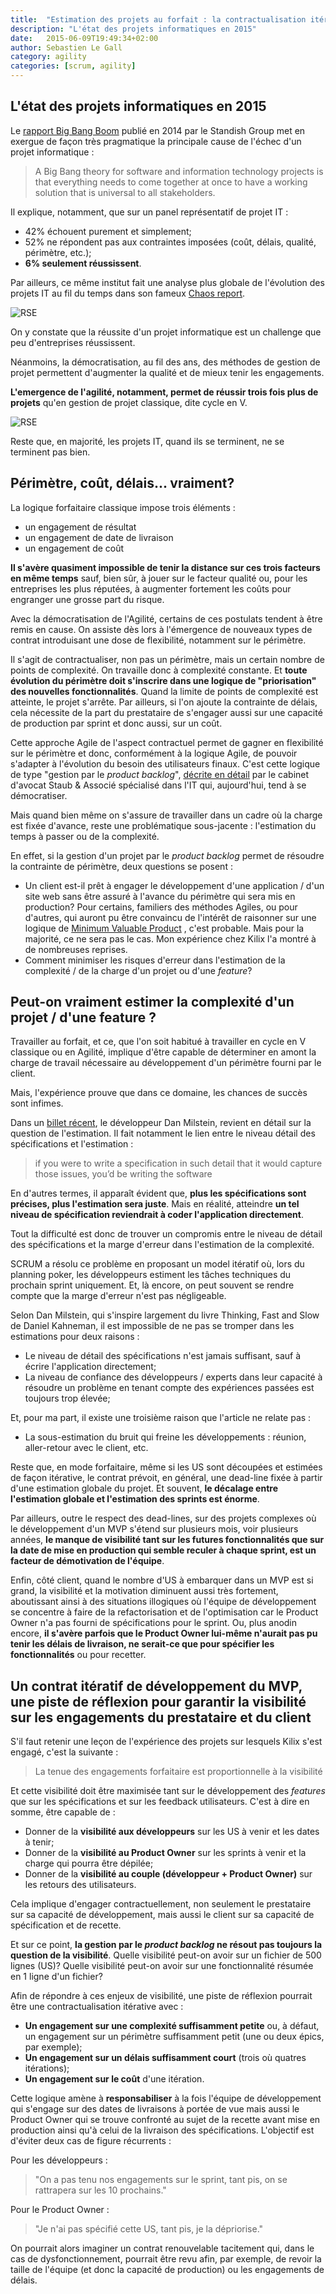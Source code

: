 ```yaml
---
title:  "Estimation des projets au forfait : la contractualisation itérative, une piste de réflexion"
description: "L'état des projets informatiques en 2015"
date:   2015-06-09T19:49:34+02:00
author: Sebastien Le Gall
category: agility
categories: [scrum, agility]
---
```



## L'état des projets informatiques en 2015

Le [rapport Big Bang Boom](http://www.standishgroup.com/sample_research_files/BigBangBoom.pdf) publié en 2014 par le Standish Group met en exergue de façon très pragmatique la principale cause de l'échec d'un projet informatique :

> A Big Bang theory for software and information technology projects is that everything needs to come together at once to have a working solution that is universal to all stakeholders.

Il explique, notamment, que sur un panel représentatif de projet IT :

- 42% échouent purement et simplement;
- 52% ne répondent pas aux contraintes imposées (coût, délais, qualité, périmètre, etc.);
- <b>6% seulement réussissent</b>.

Par ailleurs, ce même institut fait une analyse plus globale de l'évolution des projets IT au fil du temps dans son fameux [Chaos report](http://www.projectsmart.co.uk/docs/chaos-report.pdf).

![RSE](/img/Standish_Group-chaos_reports-historique_2010.jpg)

On y constate que la réussite d'un projet informatique est un challenge que peu d'entreprises réussissent.

<!--more-->

Néanmoins, la démocratisation, au fil des ans, des méthodes de gestion de projet permettent d'augmenter la qualité et de mieux tenir les engagements.

<b>L'emergence de l'agilité, notamment, permet de réussir trois fois plus de projets</b> qu'en gestion de projet classique, dite cycle en V.

![RSE](/img/Agile-Waterfall-Success-Failure-Rates.jpg)

Reste que, en majorité, les projets IT, quand ils se terminent, ne se terminent pas bien.

## Périmètre, coût, délais... vraiment?

La logique forfaitaire classique impose trois éléments :

- un engagement de résultat
- un engagement de date de livraison
- un engagement de coût

<b>Il s'avère quasiment impossible de tenir la distance sur ces trois facteurs en même temps</b> sauf, bien sûr, à jouer sur le facteur qualité ou, pour les entreprises les plus réputées, à augmenter fortement les coûts pour engranger une grosse part du risque.

Avec la démocratisation de l'Agilité, certains de ces postulats tendent à être remis en cause. On assiste dès lors à l'émergence de nouveaux types de contrat introduisant une dose de flexibilité, notamment sur le périmètre.

Il s'agit de contractualiser, non pas un périmètre, mais un certain nombre de points de complexité. On travaille donc à complexité constante. Et <b>toute évolution du périmètre doit s'inscrire dans une logique de "priorisation" des nouvelles fonctionnalités</b>. Quand la limite de points de complexité est atteinte, le projet s'arrête. Par ailleurs, si l'on ajoute la contrainte de délais, cela nécessite de la part du prestataire de s'engager aussi sur une capacité de production par sprint et donc aussi, sur un coût.

Cette approche Agile de l'aspect contractuel permet de gagner en flexibilité sur le périmètre et donc, conformément à la logique Agile, de pouvoir s'adapter à l'évolution du besoin des utilisateurs finaux. C'est cette logique de type "gestion par le <i>product backlog</i>", [décrite en détail](http://www.staub-associes.com/wp-content/uploads/2014/04/methode_agile.pdf) par le cabinet d'avocat Staub & Associé spécialisé dans l'IT qui, aujourd'hui, tend à se démocratiser.

Mais quand bien même on s'assure de travailler dans un cadre où la charge est fixée d'avance, reste une problématique sous-jacente : l'estimation du temps à passer ou de la complexité.

En effet, si la gestion d'un projet par le <i>product backlog</i> permet de résoudre la contrainte de périmètre, deux questions se posent :

- Un client est-il prêt à engager le développement d'une application / d'un site web sans être assuré à l'avance du périmètre qui sera mis en production? Pour certains, familiers des méthodes Agiles, ou pour d'autres, qui auront pu être convaincu de l'intérêt de raisonner sur une logique de [Minimum Valuable Product](http://en.wikipedia.org/wiki/Minimum_viable_product) , c'est probable. Mais pour la majorité, ce ne sera pas le cas. Mon expérience chez Kilix l'a montré à de nombreuses reprises.
- Comment minimiser les risques d'erreur dans l'estimation de la complexité / de la charge d'un projet ou d'une <i>feature</i>?

## Peut-on vraiment estimer la complexité d'un projet / d'une feature ?

Travailler au forfait, et ce, que l'on soit habitué à travailler en cycle en V classique ou en Agilité, implique d'être capable de déterminer en amont la charge de travail nécessaire au développement d'un périmètre fourni par le client.

Mais, l'expérience prouve que dans ce domaine, les chances de succès sont infimes.

Dans un [billet récent](http://blog.hut8labs.com/coding-fast-and-slow.html?reddit), le développeur Dan Milstein, revient en détail sur la question de l'estimation. Il fait notamment le lien entre le niveau détail des spécifications et l'estimation :

> if you were to write a specification in such detail that it would capture those issues, you’d be writing the software

En d'autres termes, il apparaît évident que, <b>plus les spécifications sont précises, plus l'estimation sera juste</b>. Mais en réalité, atteindre <b>un tel niveau de spécification reviendrait à coder l'application directement</b>.

Tout la difficulté est donc de trouver un compromis entre le niveau de détail des spécifications et la marge d'erreur dans l'estimation de la complexité.

SCRUM a résolu ce problème en proposant un model itératif où, lors du planning poker, les développeurs estiment les tâches techniques du prochain sprint uniquement. Et, là encore, on peut souvent se rendre compte que la marge d'erreur n'est pas négligeable.

Selon Dan Milstein, qui s'inspire largement du livre Thinking, Fast and Slow de Daniel Kahneman, il est impossible de ne pas se tromper dans les estimations pour deux raisons :

- Le niveau de détail des spécifications n'est jamais suffisant, sauf à écrire l'application directement;
- La niveau de confiance des développeurs / experts dans leur capacité à résoudre un problème en tenant compte des expériences passées est toujours trop élevée;

Et, pour ma part, il existe une troisième raison que l'article ne relate pas :

- La sous-estimation du bruit qui freine les développements : réunion, aller-retour avec le client, etc.

Reste que, en mode forfaitaire, même si les US sont découpées et estimées de façon itérative, le contrat prévoit, en général, une dead-line fixée à partir d'une estimation globale du projet. Et souvent, <b>le décalage entre l'estimation globale et l'estimation des sprints est énorme</b>.

Par ailleurs, outre le respect des dead-lines, sur des projets complexes où le développement d'un MVP s'étend sur plusieurs mois, voir plusieurs années, <b>le manque de visibilité tant sur les futures fonctionnalités que sur la date de mise en production qui semble reculer à chaque sprint, est un facteur de démotivation de l'équipe</b>.

Enfin, côté client, quand le nombre d'US à embarquer dans un MVP est si grand, la visibilité et la motivation diminuent aussi très fortement, aboutissant ainsi à des situations illogiques où l'équipe de développement se concentre à faire de la refactorisation et de l'optimisation car le Product Owner n'a pas fourni de spécifications pour le sprint. Ou, plus anodin encore, <b>il s'avère parfois que le Product Owner lui-même n'aurait pas pu tenir les délais de livraison, ne serait-ce que pour spécifier les fonctionnalités</b> ou pour recetter.

## Un contrat itératif de développement du MVP, une piste de réflexion pour garantir la visibilité sur les engagements du prestataire et du client

S'il faut retenir une leçon de l'expérience des projets sur lesquels Kilix s'est engagé, c'est la suivante :

> La tenue des engagements forfaitaire est proportionnelle à la visibilité

Et cette visibilité doit être maximisée tant sur le développement des <i>features</i> que sur les spécifications et sur les feedback utilisateurs. C'est à dire en somme, être capable de :

- Donner de la <b>visibilité aux développeurs</b> sur les US à venir et les dates à tenir;
- Donner de la <b>visibilité au Product Owner</b> sur les sprints à venir et la charge qui pourra être dépilée;
- Donner de la <b>visibilité au couple (développeur + Product Owner)</b> sur les retours des utilisateurs.

Cela implique d'engager contractuellement, non seulement le prestataire sur sa capacité de développement, mais aussi le client sur sa capacité de spécification et de recette.

Et sur ce point, <b>la gestion par le <i>product backlog</i> ne résout pas toujours la question de la visibilité</b>. Quelle visibilité peut-on avoir sur un fichier de 500 lignes (US)? Quelle visibilité peut-on avoir sur une fonctionnalité résumée en 1 ligne d'un fichier?

Afin de répondre à ces enjeux de visibilité, une piste de réflexion pourrait être une contractualisation itérative avec :

- <b>Un engagement sur une complexité suffisamment petite</b> ou, à défaut, un engagement sur un périmètre suffisamment petit (une ou deux épics, par exemple);
- <b>Un engagement sur un délais suffisamment court</b> (trois où quatres itérations);
- <b>Un engagement sur le coût</b> d'une itération.

Cette logique amène à <b>responsabiliser</b> à la fois l'équipe de développement qui s'engage sur des dates de livraisons à portée de vue mais aussi le Product Owner qui se trouve confronté au sujet de la recette avant mise en production ainsi qu'à celui de la livraison des spécifications. L'objectif est d'éviter deux cas de figure récurrents :

Pour les développeurs :

> "On a pas tenu nos engagements sur le sprint, tant pis, on se rattrapera sur les 10 prochains."

Pour le Product Owner :

> "Je n'ai pas spécifié cette US, tant pis, je la dépriorise."

On pourrait alors imaginer un contrat renouvelable tacitement qui, dans le cas de dysfonctionnement, pourrait être revu afin, par exemple, de revoir la taille de l'équipe (et donc la capacité de production) ou les engagements de délais.
